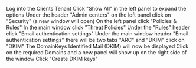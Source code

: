 Log into the Clients Tenant
	Click "Show All" in the left panel to expand the options
	Under the header "Admin centers" on the left panel click on "Security" (a new window will open)
		On the left panel click "Policies & Rules"
		In the main window click "Threat Policies"
			Under the "Rules" header click "Email authentication settings"
				Under the main window header "Email authentication settings" there will be two tabs "ARC" and "DKIM" click on "DKIM"
					The DomainKeys Identified Mail (DKIM) will now be displayed
						Click on the required Domains and a new panel will show up on the right side of the window
							Click "Create DKIM keys"
							